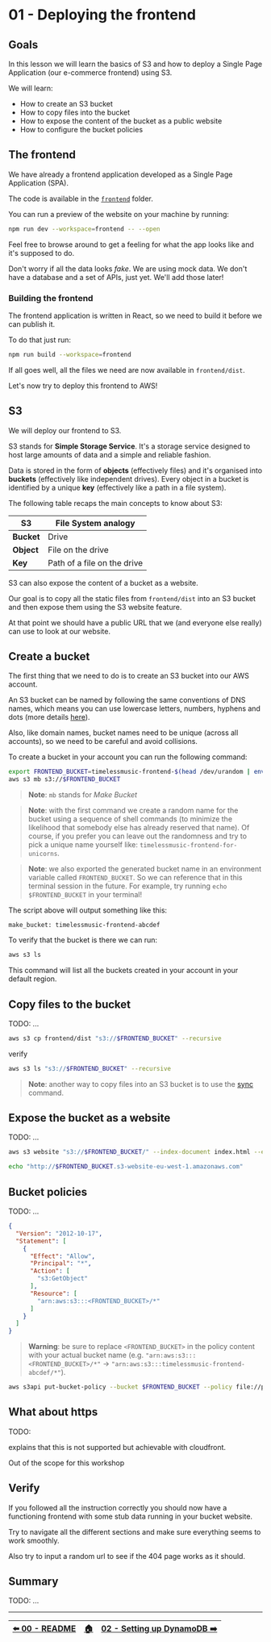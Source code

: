 # 01 - Deploying the frontend

## Goals

In this lesson we will learn the basics of S3 and how to deploy a Single Page Application (our e-commerce frontend) using S3.

We will learn:

  - How to create an S3 bucket
  - How to copy files into the bucket
  - How to expose the content of the bucket as a public website
  - How to configure the bucket policies


## The frontend

We have already a frontend application developed as a Single Page Application (SPA).

The code is available in the [`frontend`](/frontend/) folder.

You can run a preview of the website on your machine by running:

```bash
npm run dev --workspace=frontend -- --open
```

Feel free to browse around to get a feeling for what the app looks like and it's supposed to do.

Don't worry if all the data looks _fake_. We are using mock data. We don't have a database and a set of APIs, just yet. We'll add those later!


### Building the frontend

The frontend application is written in React, so we need to build it before we can publish it.

To do that just run:

```bash
npm run build --workspace=frontend
```

If all goes well, all the files we need are now available in `frontend/dist`.


Let's now try to deploy this frontend to AWS!


## S3

We will deploy our frontend to S3.

S3 stands for **Simple Storage Service**. It's a storage service designed to host large amounts of data and a simple and reliable fashion.

Data is stored in the form of **objects** (effectively files) and it's organised into **buckets** (effectively like independent drives). Every object in a bucket is identified by a unique **key** (effectively like a path in a file system).

The following table recaps the main concepts to know about S3:

| **S3**     | **File System** analogy     |
|------------|-----------------------------|
| **Bucket** | Drive                       |
| **Object** | File on the drive           |
| **Key**    | Path of a file on the drive |


S3 can also expose the content of a bucket as a website.

Our goal is to copy all the static files from `frontend/dist` into an S3 bucket and then expose them using the S3 website feature.

At that point we should have a public URL that we (and everyone else really) can use to look at our website.


## Create a bucket

The first thing that we need to do is to create an S3 bucket into our AWS account.

An S3 bucket can be named by following the same conventions of DNS names, which means you can use lowercase letters, numbers, hyphens and dots (more details [here](http://docs.aws.amazon.com/AmazonS3/latest/dev/BucketRestrictions.html)).

Also, like domain names, bucket names need to be unique (across all accounts), so we need to be careful and avoid collisions.

To create a bucket in your account you can run the following command:

```bash
export FRONTEND_BUCKET=timelessmusic-frontend-$(head /dev/urandom | env LC_CTYPE=C tr -cd 'a-z0-9' | head -c 6)
aws s3 mb s3://$FRONTEND_BUCKET
```

> **Note**: `mb` stands for _Make Bucket_

> **Note**: with the first command we create a random name for the bucket using a sequence of shell commands (to minimize the likelihood that somebody else has already reserved that name). Of course, if you prefer you can leave out the randomness and try to pick a unique name yourself like: `timelessmusic-frontend-for-unicorns`.

> **Note**: we also exported the generated bucket name in an environment variable called `FRONTEND_BUCKET`. So we can reference that in this terminal session in the future. For example, try running `echo $FRONTEND_BUCKET` in your terminal!

The script above will output something like this:

```plain
make_bucket: timelessmusic-frontend-abcdef
```

To verify that the bucket is there we can run:

```bash
aws s3 ls
```

This command will list all the buckets created in your account in your default region.


## Copy files to the bucket

TODO: ...

```bash
aws s3 cp frontend/dist "s3://$FRONTEND_BUCKET" --recursive
```


verify

```bash
aws s3 ls "s3://$FRONTEND_BUCKET" --recursive
```


> **Note**: another way to copy files into an S3 bucket is to use the [sync](http://docs.aws.amazon.com/cli/latest/reference/s3/sync.html) command.



## Expose the bucket as a website

TODO: ...

```bash
aws s3 website "s3://$FRONTEND_BUCKET/" --index-document index.html --error-document index.html
```

```bash
echo "http://$FRONTEND_BUCKET.s3-website-eu-west-1.amazonaws.com"
```


## Bucket policies

TODO: ...


```json
{
  "Version": "2012-10-17",
  "Statement": [
    {
      "Effect": "Allow",
      "Principal": "*",
      "Action": [
        "s3:GetObject"
      ],
      "Resource": [
        "arn:aws:s3:::<FRONTEND_BUCKET>/*"
      ]
    }
  ]
}
```

> **Warning**: be sure to replace `<FRONTEND_BUCKET>` in the policy content with your actual bucket name (e.g. `"arn:aws:s3:::<FRONTEND_BUCKET>/*"` -> `"arn:aws:s3:::timelessmusic-frontend-abcdef/*"`).



```bash
aws s3api put-bucket-policy --bucket $FRONTEND_BUCKET --policy file://policy.json
```

## What about https

TODO:

explains that this is not supported but achievable with cloudfront.

Out of the scope for this workshop


## Verify

If you followed all the instruction correctly you should now have a functioning frontend with some stub data running in your bucket website.

Try to navigate all the different sections and make sure everything seems to work smoothly.

Also try to input a random url to see if the 404 page works as it should.


## Summary

TODO: ...


---

| [⬅️ 00 - README](/README.md) | [🏠](/README.md)| [02 - Setting up DynamoDB ➡️](/lessons/02-setting-up-dynamodb/README.md)|
|:--------------|:------:|------------------------------------------------:|
